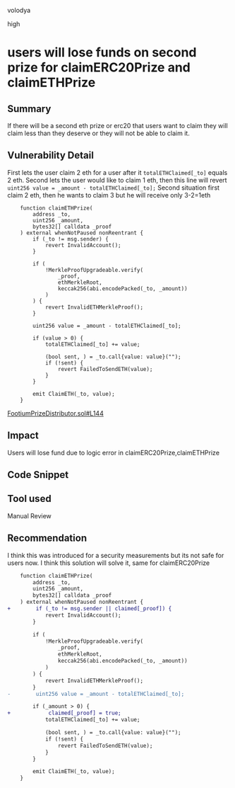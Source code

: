 volodya

high

# users will lose funds on second prize for claimERC20Prize and claimETHPrize

## Summary
If there will be a second eth prize or erc20 that users want to claim they will claim less than they deserve or they will not be able to claim it.

## Vulnerability Detail
First lets the user claim 2 eth for a user after it `totalETHClaimed[_to]` equals 2 eth. Second lets the user would like to claim 1 eth, then this line will revert `uint256 value = _amount - totalETHClaimed[_to];`
Second situation first claim 2 eth, then he wants to claim 3 but he will receive only 3-2=1eth
```solidity
    function claimETHPrize(
        address _to,
        uint256 _amount,
        bytes32[] calldata _proof
    ) external whenNotPaused nonReentrant {
        if (_to != msg.sender) {
            revert InvalidAccount();
        }

        if (
            !MerkleProofUpgradeable.verify(
                _proof,
                ethMerkleRoot,
                keccak256(abi.encodePacked(_to, _amount))
            )
        ) {
            revert InvalidETHMerkleProof();
        }

        uint256 value = _amount - totalETHClaimed[_to];

        if (value > 0) {
            totalETHClaimed[_to] += value;

            (bool sent, ) = _to.call{value: value}("");
            if (!sent) {
                revert FailedToSendETH(value);
            }
        }

        emit ClaimETH(_to, value);
    }
```
[FootiumPrizeDistributor.sol#L144](https://github.com/sherlock-audit/2023-04-footium/blob/main/footium-eth-shareable/contracts/FootiumPrizeDistributor.sol#L144)
## Impact
Users will lose fund due to logic error in claimERC20Prize,claimETHPrize
## Code Snippet

## Tool used

Manual Review

## Recommendation
I think this was introduced for a security measurements but its not safe for users now. I think this solution will solve it, same for claimERC20Prize
```diff
    function claimETHPrize(
        address _to,
        uint256 _amount,
        bytes32[] calldata _proof
    ) external whenNotPaused nonReentrant {
+        if (_to != msg.sender || claimed[_proof]) {
            revert InvalidAccount();
        }

        if (
            !MerkleProofUpgradeable.verify(
                _proof,
                ethMerkleRoot,
                keccak256(abi.encodePacked(_to, _amount))
            )
        ) {
            revert InvalidETHMerkleProof();
        }
-        uint256 value = _amount - totalETHClaimed[_to];

        if (_amount > 0) {
+            claimed[_proof] = true;
            totalETHClaimed[_to] += value;

            (bool sent, ) = _to.call{value: value}("");
            if (!sent) {
                revert FailedToSendETH(value);
            }
        }

        emit ClaimETH(_to, value);
    }

```